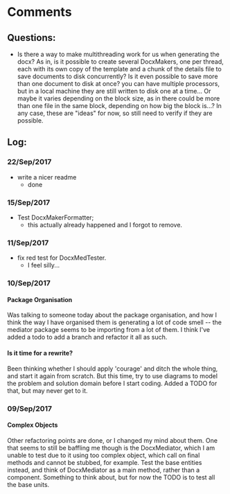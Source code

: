 Comments
========

Questions:
----------
- Is there a way to make multithreading work for us when generating the docx?
  As in, is it possible to create several DocxMakers, one per thread, each with
  its own copy of the template and a chunk of the details file to save
  documents to disk concurrently? Is it even possible to save more than one
  document to disk at once? you can have multiple processors, but in a local
  machine they are still written to disk one at a time... Or maybe it varies
  depending on the block size, as in there could be more than one file in the
  same block, depending on how big the block is...? In any case, these are
  "ideas" for now, so still need to verify if they are possible.


Log:
----
### 22/Sep/2017
- write a nicer readme 
  - done


### 15/Sep/2017
- Test DocxMakerFormatter;
  - this actually already happened and I forgot to remove.


### 11/Sep/2017
- fix red test for DocxMedTester.
  - I feel silly...


### 10/Sep/2017
#### Package Organisation
Was talking to someone today about the package organisation, and how I think
the way I have organised them is generating a lot of code smell -- the mediator
package seems to be importing from a lot of them.  I think I've added a todo to
add a branch and refactor it all as such.

#### Is it time for a rewrite?
Been thinking whether I should apply 'courage' and ditch the whole thing, and
start it again from scratch. But this time, try to use diagrams to model the
problem and solution domain before I start coding. Added a TODO for that, but
may never get to it.


### 09/Sep/2017
#### Complex Objects
Other refactoring points are done, or I changed my mind about them. One that
seems to still be baffling me though is the DocxMediator, which I am unable to
test due to it using too complex object, which call on final methods and cannot
be stubbed, for example. Test the base entities instead, and think of
DocxMediator as a main method, rather than a component. Something to think
about, but for now the TODO is to test all the base units.
